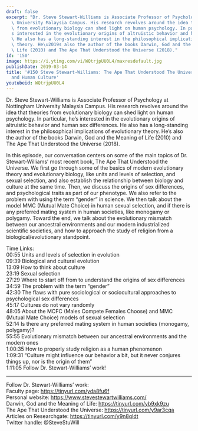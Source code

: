 ```yaml
---
draft: false
excerpt: "Dr. Steve Stewart-Williams is Associate Professor of Psychology at Nottingham\
  \ University Malaysia Campus. His research revolves around the idea that theories\
  \ from evolutionary biology can shed light on human psychology. In particular, he\u2019\
  s interested in the evolutionary origins of altruistic behavior and human sex differences.\
  \ He also has a long-standing interest in the philosophical implications of evolutionary\
  \ theory. He\u2019s also the author of the books Darwin, God and the Meaning of\
  \ Life (2010) and The Ape That Understood the Universe (2018)."
id: '150'
image: https://i.ytimg.com/vi/WQtrjpUU0L4/maxresdefault.jpg
publishDate: 2019-03-14
title: '#150 Steve Stewart-Williams: The Ape That Understood The Universe, Biology
  and Human Culture'
youtubeid: WQtrjpUU0L4
---
```

<div class="timelinks">

Dr. Steve Stewart-Williams is Associate Professor of Psychology at Nottingham University Malaysia Campus. His research revolves around the idea that theories from evolutionary biology can shed light on human psychology. In particular, he’s interested in the evolutionary origins of altruistic behavior and human sex differences. He also has a long-standing interest in the philosophical implications of evolutionary theory. He’s also the author of the books Darwin, God and the Meaning of Life (2010) and The Ape That Understood the Universe (2018).

In this episode, our conversation centers on some of the main topics of Dr. Stewart-Williams’ most recent book, The Ape That Understood the Universe. We first go through some of the basics of modern evolutionary theory and evolutionary biology, like units and levels of selection, and sexual selection, and also establish the relationship between biology and culture at the same time. Then, we discuss the origins of sex differences, and psychological traits as part of our phenotype. We also refer to the problem with using the term “gender” in science. We then talk about the model MMC (Mutual Mate Choice) in human sexual selection, and if there is any preferred mating system in human societies, like monogamy or polygamy. Toward the end, we talk about the evolutionary mismatch between our ancestral environments and our modern industrialized scientific societies, and how to approach the study of religion from a biological/evolutionary standpoint.

Time Links:  
<time>00:55</time> Units and levels of selection in evolution  
<time>09:39</time> Biological and cultural evolution                          
<time>13:09</time> How to think about culture      
<time>23:19</time> Sexual selection                 
<time>27:29</time> Where to start off from to understand the origins of sex differences              
<time>34:59</time> The problem with the term “gender”                
<time>42:30</time> The flaws with pure sociological or sociocultural approaches to psychological sex differences           
<time>45:17</time> Cultures do not vary randomly   
<time>48:05</time> About the MCFC (Males Compete Females Choose) and MMC (Mutual Mate Choice) models of sexual selection  
<time>52:14</time> Is there any preferred mating system in human societies (monogamy, polygamy)?    
<time>55:55</time> Evolutionary mismatch between our ancestral environments and the modern ones     
<time>1:00:35</time> How to properly study religion as a human phenomenon  
<time>1:09:31</time> “Culture might influence our behavior a bit, but it never conjures things up, nor is the origin of them”      
<time>1:11:05</time> Follow Dr. Stewart-Williams’ work!      

---

Follow Dr. Stewart-Williams’ work:  
Faculty page: https://tinyurl.com/yda8fu6f  
Personal website: https://www.stevestewartwilliams.com/  
Darwin, God and the Meaning of Life: https://tinyurl.com/yb9xk9zu  
The Ape That Understood the Universe: https://tinyurl.com/y9ar3cqa  
Articles on Researchgate: https://tinyurl.com/y9n8qldt  
Twitter handle: @SteveStuWill
</div>

